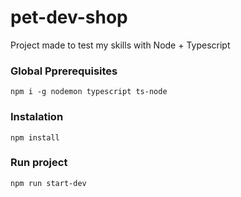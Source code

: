 # pet-dev-shop
Project made to test my skills with Node + Typescript

### Global Pprerequisites
`npm i -g nodemon typescript ts-node`

### Instalation
`npm install`

### Run project
`npm run start-dev`